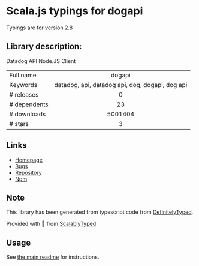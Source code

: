 
# Scala.js typings for dogapi

Typings are for version 2.8

## Library description:
Datadog API Node.JS Client

|                    |                 |
| ------------------ | :-------------: |
| Full name          | dogapi |
| Keywords           | datadog, api, datadog api, dog, dogapi, dog api |
| # releases         | 0 |
| # dependents       | 23 |
| # downloads        | 5001404 |
| # stars            | 3 |

## Links
- [Homepage](https://github.com/brettlangdon/node-dogapi#readme)
- [Bugs](https://github.com/brettlangdon/node-dogapi/issues)
- [Repository](https://github.com/brettlangdon/node-dogapi)
- [Npm](https://www.npmjs.com/package/dogapi)
    


## Note
This library has been generated from typescript code from [DefinitelyTyped](https://definitelytyped.org).

Provided with :purple_heart: from [ScalablyTyped](https://github.com/oyvindberg/ScalablyTyped)

## Usage
See [the main readme](../../readme.md) for instructions.


